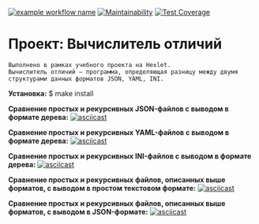 [![example workflow name](https://github.com/smbartem/frontend-project-lvl2/workflows/Node%20CI/badge.svg)](https://github.com/smbartem/frontend-project-lvl2/actions) [![Maintainability](https://api.codeclimate.com/v1/badges/a99a88d28ad37a79dbf6/maintainability)](https://codeclimate.com/github/smbartem/frontend-project-lvl2) [![Test Coverage](https://api.codeclimate.com/v1/badges/26eefb3862f29006b880/test_coverage)](https://codeclimate.com/github/smbartem/frontend-project-lvl2/test_coverage)


__Проект: Вычислитель отличий__ 
===========
    Выполнено в рамках учебного проекта на Hexlet.
    Вычислитель отличий – программа, определяющая разницу между двумя структурами данных форматов JSON, YAML, INI. 

__Установка:__
  $ make install
  
__Сравнение простых и рекурсивных JSON-файлов c выводом в формате дерева:__
[![asciicast](https://asciinema.org/a/QONsuVcpTpAl4PASxS9Gjmfj2.svg)](https://asciinema.org/a/QONsuVcpTpAl4PASxS9Gjmfj2)

__Сравнение простых и рекурсивных YAML-файлов c выводом в формате дерева:__
[![asciicast](https://asciinema.org/a/PyYAq4R7e8k1EOQ92Egyy8lvu.svg)](https://asciinema.org/a/PyYAq4R7e8k1EOQ92Egyy8lvu)

__Сравнение простых и рекурсивных INI-файлов c выводом в формате дерева:__
[![asciicast](https://asciinema.org/a/KA2kul8lS54u0D1AGfckY1eO4.svg)](https://asciinema.org/a/KA2kul8lS54u0D1AGfckY1eO4)

__Сравнение простых и рекурсивных файлов, описанных выше форматов, c выводом в простом текстовом формате:__
[![asciicast](https://asciinema.org/a/SGUffO27hF4RCzdFOAXCeNHtX.svg)](https://asciinema.org/a/SGUffO27hF4RCzdFOAXCeNHtX)

__Сравнение простых и рекурсивных файлов, описанных выше форматов, c выводом в JSON-формате:__
[![asciicast](https://asciinema.org/a/iLhTfnHv8DZNlC3M5CRZWGiVB.svg)](https://asciinema.org/a/iLhTfnHv8DZNlC3M5CRZWGiVB)
